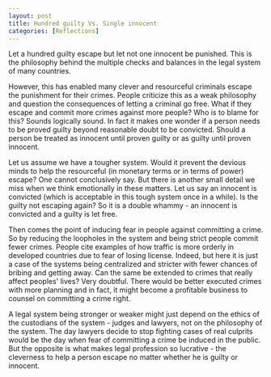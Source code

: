 ```yaml
---
layout: post  
title: Hundred guilty Vs. Single innocent 
categories: [Reflections]  
---
```


Let a hundred guilty escape but let not one innocent be punished. This is the philosophy behind
the multiple checks and balances in the legal system of many countries.  

However, this has enabled many clever and resourceful criminals escape the punishment for their 
crimes. People criticize this as a weak philosophy and question the consequences of letting a 
criminal go free. What if they escape and commit more crimes against more people? Who is to 
blame for this? Sounds logically sound. In fact it makes one wonder if a person needs to be 
proved guilty beyond reasonable doubt to be convicted. Should a person be treated as innocent 
until proven guilty or as guilty until proven innocent.  

Let us assume we have a tougher system. Would it prevent the devious minds to help the 
resourceful (in monetary terms or in terms of power) escape? One cannot conclusively say. But 
there is another small detail we miss when we think emotionally in these matters. Let us say an 
innocent is convicted (which is acceptable in this tough system once in a while). Is the guilty 
not escaping again? So it is a double whammy - an innocent is convicted and a guilty is let 
free.  

Then comes the point of inducing fear in people against committing a crime. So by reducing the 
loopholes in the system and being strict people commit fewer crimes. People cite examples of 
how traffic is more orderly in developed countries due to fear of losing license. Indeed, but 
here it is just a case of the systems being centralized and stricter with fewer chances of 
bribing and getting away. Can the same be extended to crimes that really affect peoples' lives? 
Very doubtful. There would be better executed crimes with more planning and in fact, it might 
become a profitable business to counsel on committing a crime right.  

A legal system being stronger or weaker might just depend on the ethics of the custodians of 
the system - judges and lawyers, not on the philosophy of the system. The day lawyers decide to 
stop fighting cases of real culprits would be the day when fear of committing a crime be 
induced in the public. But the opposite is what makes legal profession so lucrative - the 
cleverness to help a person escape no matter whether he is guilty or innocent.
